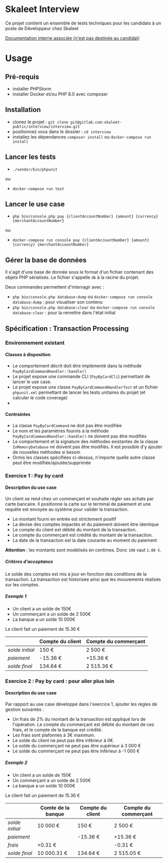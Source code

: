 # Skaleet Interview

Ce projet contient un ensemble de tests techniques pour les candidats à un poste de Développeur chez Skaleet

[Documentation interne associée (n'est pas destinée au candidat)](https://tagpay.atlassian.net/wiki/spaces/RD/pages/2526445703/Interview+d+veloppeur)

# Usage

## Pré-requis

- installer PHPStorm
- installer Docker et/ou PHP 8.0 avec composer

## Installation

- clonez le projet : `git clone git@gitlab.com:skaleet-public/interview/interview.git`
- positionnez vous dans le dossier : `cd interview`
- installez les dépendances `composer install` ou `docker-compose run install`

## Lancer les tests

- `./vendor/bin/phpunit`

ou

- `docker-compose run test`

## Lancer le use case

- `php bin/console.php pay {clientAccountNumber} {amount} {currency} {merchantAccountNumber}`

ou

- `docker-compose run console pay {clientAccountNumber} {amount} {currency} {merchantAccountNumber}`

## Gérer la base de données
Il s'agit d'une base de donnée sous le format d'un fichier contenant des objets PHP sérialisés.
Le fichier s'appelle `db` à la racine du projet.

Deux commandes permettent d'interragir avec :
- `php bin/console.php database:dump` ou `docker-compose run console database:dump` : pour visualiser son contenu
- `php bin/console.php database:clear` ou `docker-compose run console database:clear` : pour la remettre dans l'état initial

## Spécification : Transaction Processing

### Environnement existant

#### Classes à disposition
- Le comportement décrit doit être implémenté dans la méthode `PayByCardCommandHandler::handle()`
- Le projet expose une commande CLI  (`PayByCardCli`) permettant de lancer le use case.
- Le projet expose une classe `PayByCardCommandHandlerTest` et un fichier `phpunit.xml` permettant de lancer les tests unitaires du projet (et calculer le code coverage)
- 

#### Contraintes
- La classe `PayByCardCommand` ne doit pas être modifiée
- Le nom et les paramètres fournis à la méthode `PayByCardCommandHandler::handle()` ne doivent pas être modifiés
- Le comportement et la signature des méthodes existantes de la classe `InMemoryDatabase` ne doivent pas être modifiés. Il est possible d'y ajouter de nouvelles méthodes si besoin
- Ormis les classes spécifiées ci-dessus, n'importe quelle autre classe peut être modifiée/ajoutée/supprimée


### Exercice 1 : Pay by card

#### Description du use case

Un client se rend chez un commerçant et souhaite régler ses achats par carte bancaire.
Il positionne la carte sur le terminal de paiement et une requête est envoyée au système pour valider la transaction.

- Le montant fourni en entrée est strictement positif
- La devise des comptes impactés et du paiement doivent être identique
- Le compte du client est débité du montant de la transaction.
- Le compte du commerçant est crédité du montant de la transaction.
- La date de la transaction est la date courante au moment du paiement

**Attention** : les montants sont modélisés en centimes. Donc `100` vaut `1.00 €`.

##### Critères d'acceptance

Le solde des comptes est mis à jour en fonction des conditions de la transaction.
La transaction est historisée ainsi que les mouvements réalisés sur les comptes.

##### Exemple 1

- Un client a un solde de 150€
- Un commerçant a un solde de 2 500€
- La banque a un solde 10 000€

Le client fait un paiement de 15.36 €

|                 | Compte du client | Compte du commerçant |
|-----------------|------------------|----------------------|
| *solde initial* | 150 €            | 2 500 €              |
| *paiement*      | -15.36 €         | +15.36 €             |
| *solde final*   | 134.64 €         | 2 515.36 €           |

### Exercice 2 : Pay by card : pour aller plus loin
#### Description du use case

Par rapport au use case développé dans l'exercice 1, ajouter les règles de gestion suivantes :

- Un frais de 2% du montant de la transaction est appliqué lors de l'opération. Le compte du commerçant est débité du
  montant de ces frais, et le compte de la banque est crédité.
- Les frais sont plafonnés à 3€ maximum.
- Le solde du client ne peut pas être inférieur à 0€.
- Le solde du commerçant ne peut pas être supérieur à 3 000 €
- Le solde du commerçant ne peut pas être inférieur à -1 000 €

##### Exemple 2

- Un client a un solde de 150€
- Un commerçant a un solde de 2 500€
- La banque a un solde 10 000€

Le client fait un paiement de 15.36 €

|                 | Comte de la banque | Compte du client | Compte du commerçant |
|-----------------|--------------------|------------------|----------------------|
| *solde initial* | 10 000 €           | 150 €            | 2 500 €              |
| *paiement*      |                    | -15.36 €         | +15.36 €             |
| *frais*         | +0.31 €            |                  | -0.31 €              |
| *solde final*   | 10 000.31 €        | 134.64 €         | 2 515.05 €           |
